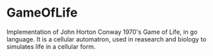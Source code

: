 # GameOfLife
Implementation of John Horton Conway 1970's Game of Life, in go language. It is a cellular automatron, used in reasearch and biology to simulates life in a cellular form.
